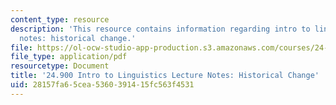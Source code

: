 ```yaml
---
content_type: resource
description: 'This resource contains information regarding intro to linguistics lecture
  notes: historical change.'
file: https://ol-ocw-studio-app-production.s3.amazonaws.com/courses/24-900-introduction-to-linguistics-fall-2012/28157fa65cea5360391415fc563f4531_MIT24_900F12_HistoriclChan.pdf
file_type: application/pdf
resourcetype: Document
title: '24.900 Intro to Linguistics Lecture Notes: Historical Change'
uid: 28157fa6-5cea-5360-3914-15fc563f4531
---
```

